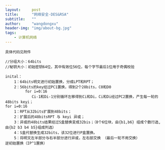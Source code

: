 ```yaml
---
layout:     post
title:      "网络安全-DES&RSA"
subtitle:   ""
author:     "wangdongxu"
header-img: "img/about-bg.jpg"
tags:
    - 计算机网络
---
```


`具体代码见附件`

    //分组大小：64bits
    //秘钥大小：初始密钥64位，其中有效位56位，每个字节最后1位用于奇偶校验
    
    inital：
        1：64bits明文进行初始置换，分成LPT和RPT；
        2：56bits的key经过PC1置换，得到2个28bits，C0和D0
             for i=0:16
                Ci-1和Di-1分别循环左移得到Ci和Di，Ci和Di经过PC2置换，产生每一轮的48bits keyi；
    for i=0:16
        1：RPT从32bits扩展到48bits；
        2：扩展后的48bitsRPT 与 keyi 异或；
        3：异或的48bits结果经过S盒替换变成32bis；（8个6位块，由{b1,b6} 组成个数行选,由{b2 b3 b4 b5}组成列选）
        4：S盒代替换生成32bits，该32位进行P盒置换。
        5：将明文左半部分与右半部分进行异或，左右部交换 （最后一轮不用交换）
    逆初始置换（IP^1置换）